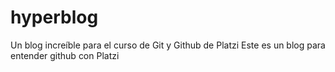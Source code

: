 # hyperblog
Un blog increíble para el curso de Git y Github de Platzi
Este es un blog para entender github con Platzi
